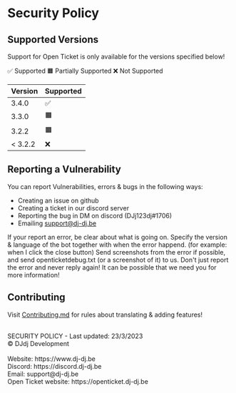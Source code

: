 # Security Policy

## Supported Versions

Support for Open Ticket is only available for the versions specified below!

✅ Supported
🟧 Partially Supported
❌ Not Supported

| Version | Supported          |
| ------- | ------------------ |
| 3.4.0   | :white_check_mark: |
| 3.3.0   | 🟧                |
| 3.2.2   | 🟧 |
| < 3.2.2   | :x:                |

## Reporting a Vulnerability

You can report Vulnerabilities, errors & bugs in the following ways:

- Creating an issue on github
- Creating a ticket in our discord server
- Reporting the bug in DM on discord (DJj123dj#1706)
- Emailing support@dj-dj.be

If your report an error, be clear about what is going on. 
Specify the version & language of the bot together with when the error happend. (for example: when I click the close button)
Send screenshots from the error if possible, and send openticketdebug.txt (or a screenshot of it) to us. 
Don't just report the error and never reply again! It can be possible that we need you for more information!

## Contributing
Visit [Contributing.md](/.github/CONTRIBUTING.md) for rules about translating & adding features!

<br>
SECURITY POLICY - Last updated: 23/3/2023<br>
© DJdj Development<br><br>
Website: https://www.dj-dj.be <br>
Discord: https://discord.dj-dj.be <br>
Email: support@dj-dj.be <br>
Open Ticket website: https://openticket.dj-dj.be
